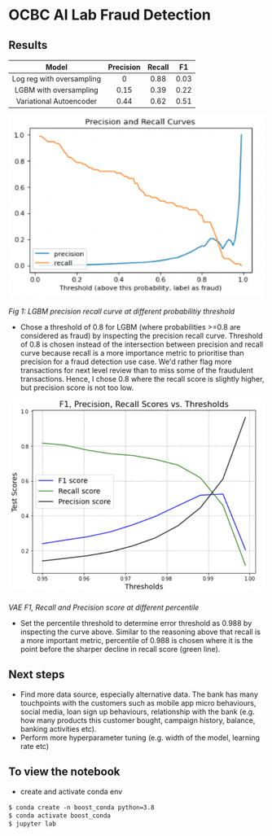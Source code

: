 # OCBC AI Lab Fraud Detection

## Results
| Model | Precision | Recall | F1  |
| :---:   | :-: | :-: | :-: |
| Log reg with oversampling | 0 | 0.88 | 0.03
| LGBM with oversampling | 0.15 | 0.39 | 0.22
| Variational Autoencoder | 0.44 | 0.62 | 0.51

<img src='img/lgbm_prec_recall_curve.png' width= "600">

_Fig 1: LGBM precision recall curve at different probabilitiy threshold_

- Chose a threshold of 0.8 for LGBM (where probabilities >=0.8 are considered as fraud) by inspecting the precision recall curve. Threshold of 0.8 is chosen instead of the intersection between precision and recall curve because recall is a more importance metric to prioritise than precision for a fraud detection use case. We'd rather flag more transactions for next level review than to miss some of the fraudulent transactions. Hence, I chose 0.8 where the recall score is slightly higher, but precision score is not too low.


<img src='img/vae_metrics_plot.png' width= "600">

_VAE F1, Recall and Precision score at different percentile_

- Set the percentile threshold to determine error threshold as 0.988 by inspecting the curve above. Similar to the reasoning above that recall is a more important metric, percentile of 0.988 is chosen where it is the point before the sharper decline in recall score (green line). 



## Next steps
- Find more data source, especially alternative data. The bank has many touchpoints with the customers such as mobile app micro behaviours, social media, loan sign up behaviours, relationship with the bank (e.g. how many products this customer bought, campaign history, balance, banking activities etc).
- Perform more hyperparameter tuning (e.g. width of the model, learning rate etc)

## To view the notebook
- create and activate conda env
```
$ conda create -n boost_conda python=3.8
$ conda activate boost_conda
$ jupyter lab
```